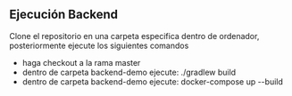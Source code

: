 ## Ejecución Backend

Clone el repositorio en una carpeta especifica dentro de ordenador, posteriormente ejecute los siguientes comandos

* haga checkout a la rama master
* dentro de carpeta backend-demo ejecute: ./gradlew build
* dentro de carpeta backend-demo ejecute: docker-compose up --build

